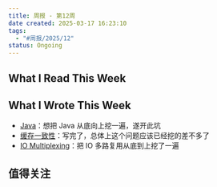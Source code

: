 ```yaml
---
title: 周报 - 第12周
date created: 2025-03-17 16:23:10
tags:
  - "#周报/2025/12"
status: Ongoing
---
```


## What I Read This Week

## What I Wrote This Week

- [Java](../Wiki/Java.md)：想把 Java 从底向上挖一遍，遂开此坑
- [缓存一致性](../Wiki/缓存一致性.md)：写完了，总体上这个问题应该已经挖的差不多了
- [IO Multiplexing](../Wiki/IO%20Multiplexing.md)：把 IO 多路复用从底到上挖了一遍

## 值得关注
